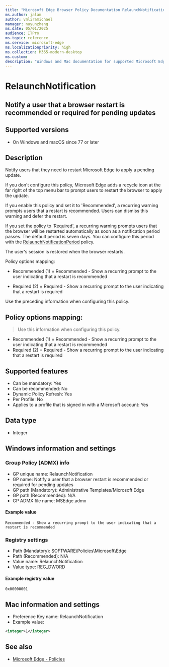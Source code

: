 ```yaml
---
title: "Microsoft Edge Browser Policy Documentation RelaunchNotification"
ms.author: jalam
author: vmliramichael
manager: nuyunzhang
ms.date: 05/01/2025
audience: ITPro
ms.topic: reference
ms.service: microsoft-edge
ms.localizationpriority: high
ms.collection: M365-modern-desktop
ms.custom:
description: "Windows and Mac documentation for supported Microsoft Edge Browser policy: Notify a user that a browser restart is recommended or required for pending updates"
---
```


<!--THIS FILE IS AUTOMATICALLY GENERATED. MANUAL CHANGES WILL BE OVERWRITTEN.-->
<!--Please contact the Microsoft Edge Manageability team with any questions.-->

# RelaunchNotification

## Notify a user that a browser restart is recommended or required for pending updates


## Supported versions

- On Windows and macOS since 77 or later

## Description

Notify users that they need to restart Microsoft Edge to apply a pending update.

If you don't configure this policy, Microsoft Edge adds a recycle icon at the far right of the top menu bar to prompt users to restart the browser to apply the update.

If you enable this policy and set it to 'Recommended', a recurring warning prompts users that a restart is recommended. Users can dismiss this warning and defer the restart.

If you set the policy to 'Required', a recurring warning prompts users that the browser will be restarted automatically as soon as a notification period passes. The default period is seven days. You can configure this period with the [RelaunchNotificationPeriod](RelaunchNotificationPeriod.md) policy.

The user's session is restored when the browser restarts.

Policy options mapping:

* Recommended (1) = Recommended - Show a recurring prompt to the user indicating that a restart is recommended

* Required (2) = Required - Show a recurring prompt to the user indicating that a restart is required

Use the preceding information when configuring this policy.

## Policy options mapping:
> Use this information when configuring this policy.

- Recommended (1) = Recommended - Show a recurring prompt to the user indicating that a restart is recommended
- Required (2) = Required - Show a recurring prompt to the user indicating that a restart is required

## Supported features

- Can be mandatory: Yes
- Can be recommended: No
- Dynamic Policy Refresh: Yes
- Per Profile: No
- Applies to a profile that is signed in with a Microsoft account: Yes

## Data type

- Integer

## Windows information and settings

### Group Policy (ADMX) info

- GP unique name: RelaunchNotification
- GP name: Notify a user that a browser restart is recommended or required for pending updates
- GP path (Mandatory): Administrative Templates/Microsoft Edge
- GP path (Recommended): N/A
- GP ADMX file name: MSEdge.admx

#### Example value

```
Recommended - Show a recurring prompt to the user indicating that a restart is recommended
```

### Registry settings

- Path (Mandatory): SOFTWARE\Policies\Microsoft\Edge
- Path (Recommended): N/A
- Value name: RelaunchNotification
- Value type: REG_DWORD

#### Example registry value

```
0x00000001
```


## Mac information and settings

- Preference Key name: RelaunchNotification
- Example value:

```xml
<integer>1</integer>
```

## See also
- [Microsoft Edge - Policies](../microsoft-edge-policies.md)

